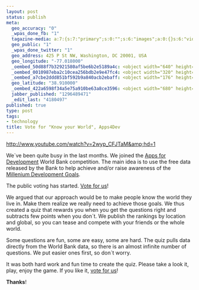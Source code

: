 ```yaml
--- 
layout: post
status: publish
meta: 
  geo_accuracy: "0"
  _wpas_done_fb: "1"
  tagazine-media: a:7:{s:7:"primary";s:0:"";s:6:"images";a:0:{}s:6:"videos";a:0:{}s:11:"image_count";s:1:"0";s:6:"author";s:7:"4180497";s:7:"blog_id";s:7:"8438084";s:9:"mod_stamp";s:19:"2011-02-01 20:43:44";}
  geo_public: "1"
  _wpas_done_twitter: "1"
  geo_address: 425 P St NW, Washington, DC 20001, USA
  geo_longitude: "-77.018000"
  _oembed_50d88f7b32921580af5be6b2e5189a4c: <object width="640" height="385"><param name="movie" value="http://www.youtube.com/e/2wyp_CFJTaM"></param><param name="allowFullScreen" value="true"></param><param name="allowscriptaccess" value="always"></param><embed src="http://www.youtube.com/e/2wyp_CFJTaM" type="application/x-shockwave-flash" width="640" height="385" allowscriptaccess="always" allowfullscreen="true"></embed></object>
  _oembed_0010987eba2c10cea256bdb2e9e47fc4: <object width="320" height="205"><param name="movie" value="http://www.youtube.com/v/2wyp_CFJTaM?version=3"></param><param name="allowFullScreen" value="true"></param><param name="allowscriptaccess" value="always"></param><embed src="http://www.youtube.com/v/2wyp_CFJTaM?version=3" type="application/x-shockwave-flash" width="320" height="205" allowscriptaccess="always" allowfullscreen="true"></embed></object>
  _oembed_a7cbe2ddd851bf592b9a840acb2ebaff: <object width="176" height="124"><param name="movie" value="http://www.youtube.com/e/2wyp_CFJTaM"></param><param name="allowFullScreen" value="true"></param><param name="allowscriptaccess" value="always"></param><embed src="http://www.youtube.com/e/2wyp_CFJTaM" type="application/x-shockwave-flash" width="176" height="124" allowscriptaccess="always" allowfullscreen="true"></embed></object>
  geo_latitude: "38.910000"
  _oembed_422a6598f34a5e75a910be63a8ce3596: <object width="680" height="408"><param name="movie" value="http://www.youtube.com/v/2wyp_CFJTaM?version=3"></param><param name="allowFullScreen" value="true"></param><param name="allowscriptaccess" value="always"></param><embed src="http://www.youtube.com/v/2wyp_CFJTaM?version=3" type="application/x-shockwave-flash" width="680" height="408" allowscriptaccess="always" allowfullscreen="true"></embed></object>
  jabber_published: "1296489471"
  _edit_last: "4180497"
published: true
type: post
tags: 
- technology
title: Vote for "Know your World", Apps4Dev
---
```

http://www.youtube.com/watch?v=2wyp_CFJTaM&amp;hd=1

We´ve been quite busy in the last months. We joined the <a href="http://appsfordevelopment.challengepost.com/" target="_blank">Apps for Development</a> World Bank competition. The main idea is to use the free data released by the Bank to help achieve and/or raise awareness of the <a href="http://www.un.org/millenniumgoals/" target="_blank">Millenium Development Goals</a>.

The public voting has started. <a href="http://bsan.eu/knowyourworld" target="_blank">Vote for us</a>!

<!--more-->We argued that our approach would be to make people know the world they live in. Make them realize we really need to achieve those goals. We thus created a quiz that rewards you when you get the questions right and subtracts few points when you don´t. We publish the rankings by location and global, so you can tease and compete with your friends or the whole world.

Some questions are fun, some are easy, some are hard. The quiz pulls data directly from the World Bank data, so there is an almost infinite number of questions. We put easier ones first, so don´t worry.

It was both hard work and fun time to create the quiz. Please take a look it, play, enjoy the game. If you like it, <a href="http://appsfordevelopment.challengepost.com/submissions/1504" target="_blank">vote for us</a>!

<strong>Thanks</strong>!
